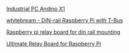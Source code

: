[Industrial PC Andino X1](https://andino.shop/en/p/industrial-pc-with-raspberry-pi-3-b-4-breadboard-heatsink-and-rtc)

[whitebream - DIN-rail Raspberry Pi with T-Bus](https://whitebream.com/raspberry-din.shtml)

[Raspberry pi relay board for din rail mounting](https://www.tindie.com/products/smarta/raspberry-pi-relay-board-for-din-rail-mounting/)

[Ultimate Relay Board for Raspberry Pi](https://www.tindie.com/products/smarta/ultimate-relay-board-for-raspberry-pi/)
